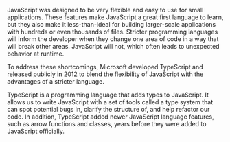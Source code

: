 JavaScript was designed to be very flexible and easy to use for small applications. These features make JavaScript a great first language to learn, but they also make it less-than-ideal for building larger-scale applications with hundreds or even thousands of files. Stricter programming languages will inform the developer when they change one area of code in a way that will break other areas. JavaScript will not, which often leads to unexpected behavior at runtime.

To address these shortcomings, Microsoft developed TypeScript and released publicly in 2012 to blend the flexibility of JavaScript with the advantages of a stricter language.

TypeScript is a programming language that adds types to JavaScript. It allows us to write JavaScript with a set of tools called a type system that can spot potential bugs in, clarify the structure of, and help refactor our code. In addition, TypeScript added newer JavaScript language features, such as arrow functions and classes, years before they were added to JavaScript officially.
